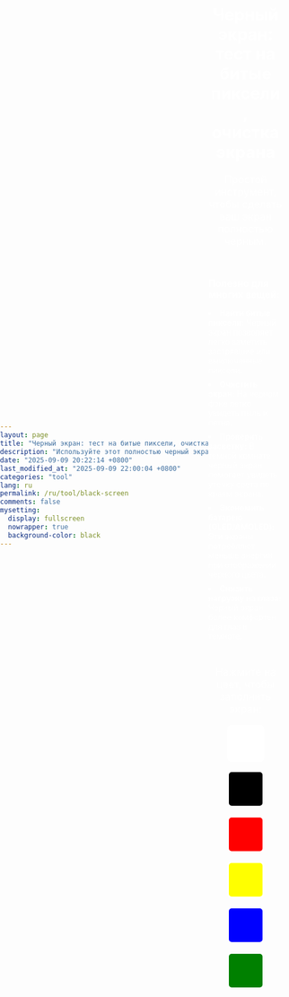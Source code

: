 ```yaml
---
layout: page
title: "Черный экран: тест на битые пиксели, очистка экрана (больше цветов)"
description: "Используйте этот полностью черный экран для проверки на наличие битых пикселей, проверки засветки, очистки экрана, экономии заряда на OLED/AMOLED-дисплеях и снижения нагрузки на глаза. Универсальный инструмент для вашего монитора."
date: "2025-09-09 20:22:14 +0800"
last_modified_at: "2025-09-09 22:00:04 +0800"
categories: "tool"
lang: ru
permalink: /ru/tool/black-screen
comments: false
mysetting:
  display: fullscreen
  nowrapper: true
  background-color: black
---
```


<style>
  html, body {
    min-height: 100vh;
    margin: 0;
    padding: 0;
  }
  body {
    display: flex;
    align-items: center;
    justify-content: center;
  }
  #content {
    color: white;
    text-align: center;
    width: 90%;
    max-width: 800px;
    padding: 2rem 0;
  }
  #content h1 {
    font-size: 2.1em;
    margin-bottom: 20px;
  }
  #content p {
    font-size: 1.3em;
  }
  #more-info {
    margin-top: 20px;
    text-align: left;
    display: inline-block;
  }
  #more-info p {
    font-size: 1.2em;
    margin-bottom: 10px;
    font-weight: bold;
  }
  #more-info ul {
    list-style-position: inside;
    padding-left: 0;
  }
  #more-info li {
    font-size: 1em;
    margin-bottom: 8px;
  }
  #color-palette-container {
    margin-top: 30px;
  }
  #color-palette {
    display: flex;
    justify-content: center;
    flex-wrap: wrap;
    gap: 15px;
    margin-top: 15px;
  }
  .color-swatch {
    width: 60px;
    height: 60px;
    cursor: pointer;
    border: 3px solid white;
    border-radius: 8px;
    transition: transform 0.2s ease-in-out;
  }
  .color-swatch:hover {
    transform: scale(1.15);
  }
</style>

<div id="content">
  <h1>Черный экран: тест на битые пиксели, очистка экрана</h1>
  <p>Простой инструмент, чтобы сделать ваш экран полностью черным.</p>
  <div id="more-info">
    <p>Полезно для многих вещей:</p>
    <ul>
      <li><b>Найти битые пиксели:</b> Черный экран позволяет легко заметить застрявшие или выключенные пиксели.</li>
      <li><b>Очистить экран:</b> На черном фоне легко увидеть пыль и пятна.</li>
      <li><b>Проверить засветку:</b> В темной комнате черный экран помогает увидеть утечку света по краям экрана.</li>
      <li><b>Экономить батарею (OLED/AMOLED):</b> Эти экраны потребляют меньше энергии при отображении черного цвета.</li>
      <li><b>Снизить нагрузку на глаза:</b> Черный экран более комфортен для глаз в темноте.</li>
    </ul>
  </div>
  <div id="color-palette-container">
    <p>Нажмите на цвет, чтобы заполнить экран:</p>
    <div id="color-palette">
      <div class="color-swatch" style="background-color: white;" data-color="white" title="Белый экран"></div>
      <div class="color-swatch" style="background-color: black;" data-color="black" title="Черный экран"></div>
      <div class="color-swatch" style="background-color: red;" data-color="red" title="Красный экран"></div>
      <div class="color-swatch" style="background-color: yellow;" data-color="yellow" title="Желтый экран"></div>
      <div class="color-swatch" style="background-color: blue;" data-color="blue" title="Синий экран"></div>
      <div class="color-swatch" style="background-color: green;" data-color="green" title="Зеленый экран"></div>
    </div>
  </div>
</div>

<script>
  document.addEventListener('DOMContentLoaded', () => {
    const content = document.getElementById('content');
    const initialBodyBackground = document.body.style.backgroundColor || 'black';

    function enterFullscreen(color) {
      document.body.style.backgroundColor = color;
      content.style.display = 'none';

      document.documentElement.requestFullscreen().catch(err => {
        console.error(`Ошибка при попытке включить полноэкранный режим: ${err.message} (${err.name})`);
        exitFullscreen();
      });
    }

    function exitFullscreen() {
      if (document.fullscreenElement) {
        document.exitFullscreen();
      }
      content.style.display = 'block';
      document.body.style.backgroundColor = initialBodyBackground;
    }

    document.querySelectorAll('.color-swatch').forEach(swatch => {
      swatch.addEventListener('click', (e) => {
        const color = e.target.dataset.color;
        enterFullscreen(color);
      });
    });

    document.addEventListener('fullscreenchange', () => {
      if (!document.fullscreenElement) {
        exitFullscreen();
      }
    });

    // Allow exiting fullscreen with a click/tap on the screen
    document.addEventListener('click', (e) => {
        if (document.fullscreenElement && e.target === document.documentElement) {
            exitFullscreen();
        }
    });
  });
</script>